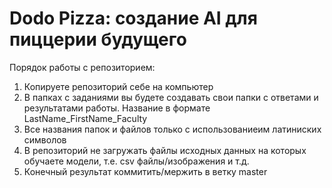 # Dodo Pizza: создание AI для пиццерии будущего

Порядок работы с репозиторием:
1. Копируете репозиторий себе на компьютер
2. В папках с заданиями вы будете создавать свои папки с ответами и результатами работы. Название в формате LastName_FirstName_Faculty
3. Все названия папок и файлов только с использованиеим латиниских символов
4. В репозиторий не загружать файлы исходных данных на которых обучаете модели, т.е. csv файлы/изображения и т.д.
5. Конечный результат коммитить/мержить в ветку master
